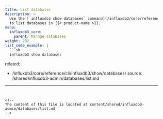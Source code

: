 ```yaml
---
title: List databases
description: >
  Use the [`influxdb3 show databases` command](/influxdb3/core/reference/cli/influxdb3/show/databases/)
  to list databases in {{< product-name >}}.
menu:
  influxdb3_core:
    parent: Manage databases
weight: 202
list_code_example: |
  ```sh
  influxdb3 show databases
  ```
related:
  - /influxdb3/core/reference/cli/influxdb3/show/databases/
source: /shared/influxdb3-admin/databases/list.md
---
```


<!--
The content of this file is located at content/shared/influxdb3-admin/databases/list.md
-->
